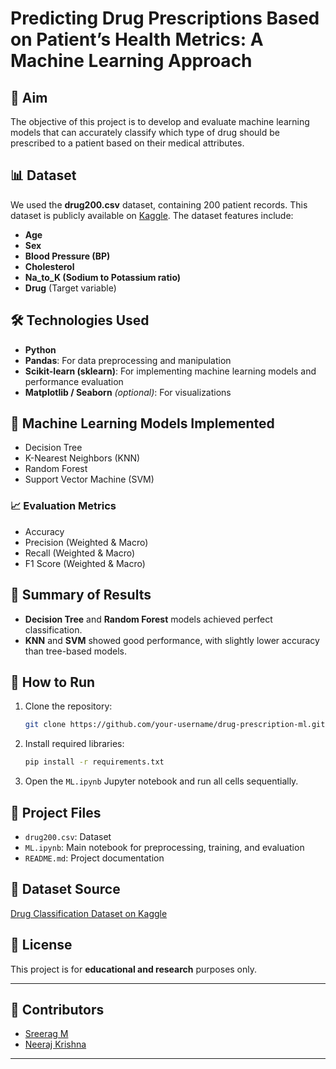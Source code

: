 # Predicting Drug Prescriptions Based on Patient’s Health Metrics: A Machine Learning Approach

## 📌 Aim

The objective of this project is to develop and evaluate machine learning models that can accurately classify which type of drug should be prescribed to a patient based on their medical attributes.

## 📊 Dataset

We used the **drug200.csv** dataset, containing 200 patient records. This dataset is publicly available on [Kaggle](https://www.kaggle.com/datasets/prathamtripathi/drug-classification/data). The dataset features include:

* **Age**
* **Sex**
* **Blood Pressure (BP)**
* **Cholesterol**
* **Na\_to\_K (Sodium to Potassium ratio)**
* **Drug** (Target variable)

## 🛠️ Technologies Used

* **Python**
* **Pandas**: For data preprocessing and manipulation
* **Scikit-learn (sklearn)**: For implementing machine learning models and performance evaluation
* **Matplotlib / Seaborn** *(optional)*: For visualizations

## 🤖 Machine Learning Models Implemented

* Decision Tree
* K-Nearest Neighbors (KNN)
* Random Forest
* Support Vector Machine (SVM)

### 📈 Evaluation Metrics

* Accuracy
* Precision (Weighted & Macro)
* Recall (Weighted & Macro)
* F1 Score (Weighted & Macro)

## 🧠 Summary of Results

* **Decision Tree** and **Random Forest** models achieved perfect classification.
* **KNN** and **SVM** showed good performance, with slightly lower accuracy than tree-based models.

## 🚀 How to Run

1. Clone the repository:

   ```bash
   git clone https://github.com/your-username/drug-prescription-ml.git
   ```
2. Install required libraries:

   ```bash
   pip install -r requirements.txt
   ```
3. Open the `ML.ipynb` Jupyter notebook and run all cells sequentially.

## 📁 Project Files

* `drug200.csv`: Dataset
* `ML.ipynb`: Main notebook for preprocessing, training, and evaluation
* `README.md`: Project documentation

## 🔗 Dataset Source

[Drug Classification Dataset on Kaggle](https://www.kaggle.com/datasets/prathamtripathi/drug-classification/data)

## 📌 License

This project is for **educational and research** purposes only.

---

## 👥 Contributors

* [Sreerag M](https://github.com/Sree-ragM)
* [Neeraj Krishna](https://github.com/theneerajkrishna)

---

